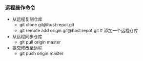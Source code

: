 ### 远程操作命令
* 从远程复制仓库
     * git clone git@host:repot.git
     * git remote add origin git@host:repot.git # 添加一个远程仓库
* 从远程同步仓库
     * git pull origin master
* 提交修改至远程
     * git push origin master
